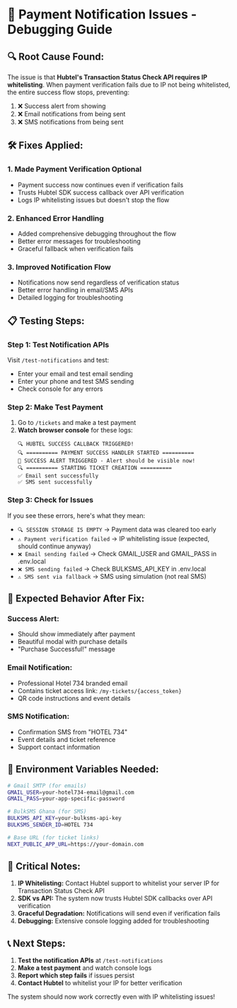 # 🚨 Payment Notification Issues - Debugging Guide

## 🔍 **Root Cause Found:**

The issue is that **Hubtel's Transaction Status Check API requires IP whitelisting**. When payment verification fails due to IP not being whitelisted, the entire success flow stops, preventing:

1. ❌ Success alert from showing
2. ❌ Email notifications from being sent  
3. ❌ SMS notifications from being sent

## 🛠️ **Fixes Applied:**

### **1. Made Payment Verification Optional**
- Payment success now continues even if verification fails
- Trusts Hubtel SDK success callback over API verification
- Logs IP whitelisting issues but doesn't stop the flow

### **2. Enhanced Error Handling**
- Added comprehensive debugging throughout the flow
- Better error messages for troubleshooting
- Graceful fallback when verification fails

### **3. Improved Notification Flow**
- Notifications now send regardless of verification status
- Better error handling in email/SMS APIs
- Detailed logging for troubleshooting

## 📋 **Testing Steps:**

### **Step 1: Test Notification APIs**
Visit `/test-notifications` and test:
- Enter your email and test email sending
- Enter your phone and test SMS sending
- Check console for any errors

### **Step 2: Make Test Payment**
1. Go to `/tickets` and make a test payment
2. **Watch browser console** for these logs:
   ```
   🔍 HUBTEL SUCCESS CALLBACK TRIGGERED!
   🔍 ========== PAYMENT SUCCESS HANDLER STARTED ==========
   🎉 SUCCESS ALERT TRIGGERED - Alert should be visible now!
   🔍 ========== STARTING TICKET CREATION ==========
   ✅ Email sent successfully
   ✅ SMS sent successfully
   ```

### **Step 3: Check for Issues**
If you see these errors, here's what they mean:

- `🔍 SESSION STORAGE IS EMPTY` → Payment data was cleared too early
- `⚠️ Payment verification failed` → IP whitelisting issue (expected, should continue anyway)
- `❌ Email sending failed` → Check GMAIL_USER and GMAIL_PASS in .env.local
- `❌ SMS sending failed` → Check BULKSMS_API_KEY in .env.local
- `⚠️ SMS sent via fallback` → SMS using simulation (not real SMS)

## 🎯 **Expected Behavior After Fix:**

### **Success Alert:**
- Should show immediately after payment
- Beautiful modal with purchase details
- "Purchase Successful!" message

### **Email Notification:**
- Professional Hotel 734 branded email
- Contains ticket access link: `/my-tickets/{access_token}`
- QR code instructions and event details

### **SMS Notification:**
- Confirmation SMS from "HOTEL 734"
- Event details and ticket reference
- Support contact information

## 🔧 **Environment Variables Needed:**

```bash
# Gmail SMTP (for emails)
GMAIL_USER=your-hotel734-email@gmail.com
GMAIL_PASS=your-app-specific-password

# BulkSMS Ghana (for SMS)
BULKSMS_API_KEY=your-bulksms-api-key
BULKSMS_SENDER_ID=HOTEL 734

# Base URL (for ticket links)
NEXT_PUBLIC_APP_URL=https://your-domain.com
```

## 🚨 **Critical Notes:**

1. **IP Whitelisting:** Contact Hubtel support to whitelist your server IP for Transaction Status Check API
2. **SDK vs API:** The system now trusts Hubtel SDK callbacks over API verification
3. **Graceful Degradation:** Notifications will send even if verification fails
4. **Debugging:** Extensive console logging added for troubleshooting

## 📞 **Next Steps:**

1. **Test the notification APIs** at `/test-notifications`
2. **Make a test payment** and watch console logs
3. **Report which step fails** if issues persist
4. **Contact Hubtel** to whitelist your IP for better verification

The system should now work correctly even with IP whitelisting issues!
